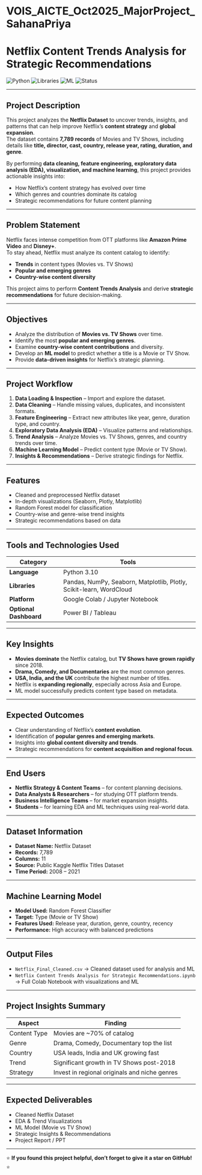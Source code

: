 # VOIS_AICTE_Oct2025_MajorProject_SahanaPriya

#  Netflix Content Trends Analysis for Strategic Recommendations

![Python](https://img.shields.io/badge/Python-3.10-blue.svg)
![Libraries](https://img.shields.io/badge/Libraries-Pandas%2C%20Seaborn%2C%20Plotly%2C%20Sklearn-orange.svg)
![ML](https://img.shields.io/badge/Machine%20Learning-Random%20Forest-green.svg)
![Status](https://img.shields.io/badge/Status-Completed-success.svg)

---

##  Project Description

This project analyzes the **Netflix Dataset** to uncover trends, insights, and patterns that can help improve Netflix’s **content strategy** and **global expansion**.  
The dataset contains **7,789 records** of Movies and TV Shows, including details like **title, director, cast, country, release year, rating, duration, and genre**.

By performing **data cleaning, feature engineering, exploratory data analysis (EDA), visualization, and machine learning**, this project provides actionable insights into:
- How Netflix’s content strategy has evolved over time  
- Which genres and countries dominate its catalog  
- Strategic recommendations for future content planning  

---

##  Problem Statement

Netflix faces intense competition from OTT platforms like **Amazon Prime Video** and **Disney+**.  
To stay ahead, Netflix must analyze its content catalog to identify:
- **Trends** in content types (Movies vs. TV Shows)  
- **Popular and emerging genres**  
- **Country-wise content diversity**  

This project aims to perform **Content Trends Analysis** and derive **strategic recommendations** for future decision-making.

---

##  Objectives

- Analyze the distribution of **Movies vs. TV Shows** over time.  
- Identify the most **popular and emerging genres**.  
- Examine **country-wise content contributions** and diversity.  
- Develop an **ML model** to predict whether a title is a Movie or TV Show.  
- Provide **data-driven insights** for Netflix’s strategic planning.  

---

##  Project Workflow

1. **Data Loading & Inspection** – Import and explore the dataset.  
2. **Data Cleaning** – Handle missing values, duplicates, and inconsistent formats.  
3. **Feature Engineering** – Extract new attributes like year, genre, duration type, and country.  
4. **Exploratory Data Analysis (EDA)** – Visualize patterns and relationships.  
5. **Trend Analysis** – Analyze Movies vs. TV Shows, genres, and country trends over time.  
6. **Machine Learning Model** – Predict content type (Movie or TV Show).  
7. **Insights & Recommendations** – Derive strategic findings for Netflix.  

---

##  Features

-  Cleaned and preprocessed Netflix dataset  
-  In-depth visualizations (Seaborn, Plotly, Matplotlib)  
-  Random Forest model for classification  
-  Country-wise and genre-wise trend insights  
-  Strategic recommendations based on data  

---

##  Tools and Technologies Used

| Category | Tools |
|-----------|--------|
| **Language** | Python 3.10 |
| **Libraries** | Pandas, NumPy, Seaborn, Matplotlib, Plotly, Scikit-learn, WordCloud |
| **Platform** | Google Colab / Jupyter Notebook |
| **Optional Dashboard** | Power BI / Tableau |

---

##  Key Insights

- **Movies dominate** the Netflix catalog, but **TV Shows have grown rapidly** since 2018.  
- **Drama, Comedy, and Documentaries** are the most common genres.  
- **USA, India, and the UK** contribute the highest number of titles.  
- Netflix is **expanding regionally**, especially across Asia and Europe.  
- ML model successfully predicts content type based on metadata.

---

##  Expected Outcomes

- Clear understanding of Netflix’s **content evolution**.  
- Identification of **popular genres and emerging markets**.  
- Insights into **global content diversity and trends**.  
- Strategic recommendations for **content acquisition and regional focus**.  

---

##  End Users

- **Netflix Strategy & Content Teams** – for content planning decisions.  
- **Data Analysts & Researchers** – for studying OTT platform trends.  
- **Business Intelligence Teams** – for market expansion insights.  
- **Students** – for learning EDA and ML techniques using real-world data.  

---

##  Dataset Information

- **Dataset Name:** Netflix Dataset  
- **Records:** 7,789  
- **Columns:** 11  
- **Source:** Public Kaggle Netflix Titles Dataset  
- **Time Period:** 2008 – 2021  

---

##  Machine Learning Model

- **Model Used:** Random Forest Classifier  
- **Target:** Type (Movie or TV Show)  
- **Features Used:** Release year, duration, genre, country, recency  
- **Performance:** High accuracy with balanced predictions  

---

##  Output Files

- `Netflix_Final_Cleaned.csv` → Cleaned dataset used for analysis and ML  
- `Netflix Content Trends Analysis for Strategic Recommendations.ipynb` → Full Colab Notebook with visualizations and ML  

---

##  Project Insights Summary

| Aspect | Finding |
|--------|----------|
| Content Type | Movies are ~70% of catalog |
| Genre | Drama, Comedy, Documentary top the list |
| Country | USA leads, India and UK growing fast |
| Trend | Significant growth in TV Shows post-2018 |
| Strategy | Invest in regional originals and niche genres |

---

##  Expected Deliverables

-  Cleaned Netflix Dataset  
-  EDA & Trend Visualizations  
-  ML Model (Movie vs TV Show)  
-  Strategic Insights & Recommendations  
-  Project Report / PPT  

---

⭐ **If you found this project helpful, don’t forget to give it a star on GitHub!** ⭐
